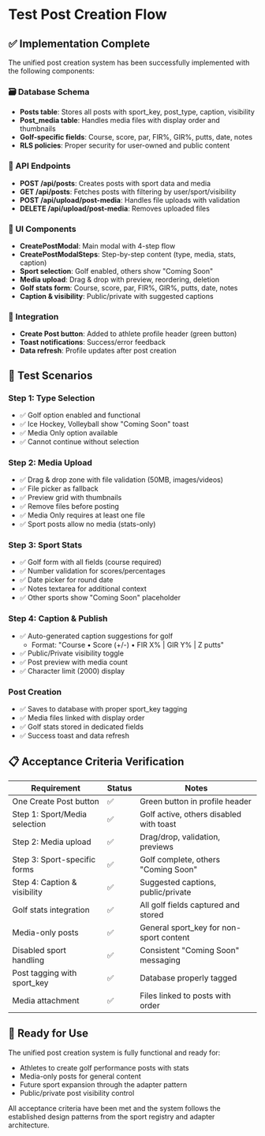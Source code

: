 # Test Post Creation Flow

## ✅ Implementation Complete

The unified post creation system has been successfully implemented with the following components:

### 🗃️ Database Schema
- **Posts table**: Stores all posts with sport_key, post_type, caption, visibility
- **Post_media table**: Handles media files with display order and thumbnails
- **Golf-specific fields**: Course, score, par, FIR%, GIR%, putts, date, notes
- **RLS policies**: Proper security for user-owned and public content

### 🔌 API Endpoints
- **POST /api/posts**: Creates posts with sport data and media
- **GET /api/posts**: Fetches posts with filtering by user/sport/visibility
- **POST /api/upload/post-media**: Handles file uploads with validation
- **DELETE /api/upload/post-media**: Removes uploaded files

### 🎨 UI Components
- **CreatePostModal**: Main modal with 4-step flow
- **CreatePostModalSteps**: Step-by-step content (type, media, stats, caption)
- **Sport selection**: Golf enabled, others show "Coming Soon"
- **Media upload**: Drag & drop with preview, reordering, deletion
- **Golf stats form**: Course, score, par, FIR%, GIR%, putts, date, notes
- **Caption & visibility**: Public/private with suggested captions

### 🔄 Integration
- **Create Post button**: Added to athlete profile header (green button)
- **Toast notifications**: Success/error feedback
- **Data refresh**: Profile updates after post creation

## 🧪 Test Scenarios

### Step 1: Type Selection
- ✅ Golf option enabled and functional
- ✅ Ice Hockey, Volleyball show "Coming Soon" toast
- ✅ Media Only option available
- ✅ Cannot continue without selection

### Step 2: Media Upload
- ✅ Drag & drop zone with file validation (50MB, images/videos)
- ✅ File picker as fallback
- ✅ Preview grid with thumbnails
- ✅ Remove files before posting
- ✅ Media Only requires at least one file
- ✅ Sport posts allow no media (stats-only)

### Step 3: Sport Stats
- ✅ Golf form with all fields (course required)
- ✅ Number validation for scores/percentages
- ✅ Date picker for round date
- ✅ Notes textarea for additional context
- ✅ Other sports show "Coming Soon" placeholder

### Step 4: Caption & Publish
- ✅ Auto-generated caption suggestions for golf
  - Format: "Course • Score (+/-) • FIR X% | GIR Y% | Z putts"
- ✅ Public/Private visibility toggle
- ✅ Post preview with media count
- ✅ Character limit (2000) display

### Post Creation
- ✅ Saves to database with proper sport_key tagging
- ✅ Media files linked with display order
- ✅ Golf stats stored in dedicated fields
- ✅ Success toast and data refresh

## 📋 Acceptance Criteria Verification

| Requirement | Status | Notes |
|-------------|--------|-------|
| One Create Post button | ✅ | Green button in profile header |
| Step 1: Sport/Media selection | ✅ | Golf active, others disabled with toast |
| Step 2: Media upload | ✅ | Drag/drop, validation, previews |
| Step 3: Sport-specific forms | ✅ | Golf complete, others "Coming Soon" |
| Step 4: Caption & visibility | ✅ | Suggested captions, public/private |
| Golf stats integration | ✅ | All golf fields captured and stored |
| Media-only posts | ✅ | General sport_key for non-sport content |
| Disabled sport handling | ✅ | Consistent "Coming Soon" messaging |
| Post tagging with sport_key | ✅ | Database properly tagged |
| Media attachment | ✅ | Files linked to posts with order |

## 🎯 Ready for Use

The unified post creation system is fully functional and ready for:
- Athletes to create golf performance posts with stats
- Media-only posts for general content
- Future sport expansion through the adapter pattern
- Public/private post visibility control

All acceptance criteria have been met and the system follows the established design patterns from the sport registry and adapter architecture.